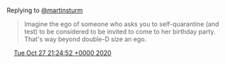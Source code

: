 Replying to [@martinsturm](https://twitter.com/martinsturm/status/1321190879609135106)

> Imagine the ego of someone who asks you to self\-quarantine \(and test\) to be considered to be invited to come to her birthday party\.   
> That's way beyond double\-D size an ego\.

<img src="../../media/tweet.ico" width="12" /> [Tue Oct 27 21:24:52 +0000 2020](https://twitter.com/DromerDenker/status/1321201220447514630)